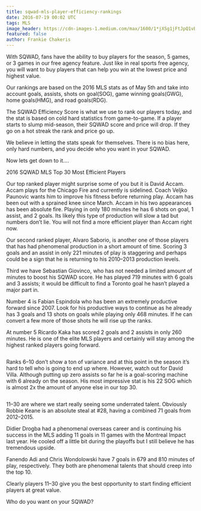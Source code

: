 ```yaml
---
title: sqwad-mls-player-efficiency-rankings
date: 2016-07-19 00:02 UTC
tags: MLS
image_header: https://cdn-images-1.medium.com/max/1600/1*jXSg1jFtJpQ1vBBlBXgGbw.jpeg
featured: false
author: Frankie Chakeris
---
```


With SQWAD, fans have the ability to buy players for the season, 5 games, or 3 games in our free agency feature. Just like in real sports free agency, you will want to buy players that can help you win at the lowest price and highest value.

Our rankings are based on the 2016 MLS stats as of May 5th and take into account goals, assists, shots on goal(SOG), game winning goals(GWG), home goals(HMG), and road goals(RDG).

The SQWAD Efficiency Score is what we use to rank our players today, and the stat is based on cold hard statistics from game-to-game. If a player starts to slump mid-season, their SQWAD score and price will drop. If they go on a hot streak the rank and price go up.

We believe in letting the stats speak for themselves. There is no bias here, only hard numbers, and you decide who you want in your SQWAD.

Now lets get down to it….

2016 SQWAD MLS Top 30 Most Efficient Players

Our top ranked player might surprise some of you but it is David Accam. Accam plays for the Chicago Fire and currently is sidelined. Coach Veljko Paunovic wants him to improve his fitness before returning play. Accam has been out with a sprained knee since March. Accam in his two appearances has been absolute fire. Playing in only 180 minutes he has 6 shots on goal, 1 assist, and 2 goals. Its likely this type of production will slow a tad but numbers don’t lie. You will not find a more efficient player than Accam right now.

Our second ranked player, Alvaro Saborio, is another one of those players that has had phenomenal production in a short amount of time. Scoring 3 goals and an assist in only 221 minutes of play is staggering and perhaps could be a sign that he is returning to his 2010–2013 production levels.

Third we have Sebastian Giovinco, who has not needed a limited amount of minutes to boost his SQWAD score. He has played 719 minutes with 6 goals and 3 assists; it would be difficult to find a Toronto goal he hasn’t played a major part in.

Number 4 is Fabian Espindola who has been an extremely productive forward since 2007. Look for his productive ways to continue as he already has 3 goals and 13 shots on goals while playing only 468 minutes. If he can convert a few more of those shots he will rise up the ranks.

At number 5 Ricardo Kaka has scored 2 goals and 2 assists in only 260 minutes. He is one of the elite MLS players and certainly will stay among the highest ranked players going forward.

<img src="https://cdn-images-1.medium.com/max/1600/1*AJR4uPulExDuPpVYZUBw_Q.jpeg" alt="">

Ranks 6–10 don’t show a ton of variance and at this point in the season it’s hard to tell who is going to end up where. However, watch out for David Villa. Although putting up zero assists so far he is a goal-scoring machine with 6 already on the season. His most impressive stat is his 22 SOG which is almost 2x the amount of anyone else in our top 30.

<img src="https://cdn-images-1.medium.com/max/1600/1*jXSg1jFtJpQ1vBBlBXgGbw.jpeg" alt="">

11–30 are where we start really seeing some underrated talent. Obviously Robbie Keane is an absolute steal at #28, having a combined 71 goals from 2012–2015.

Didier Drogba had a phenomenal overseas career and is continuing his success in the MLS adding 11 goals in 11 games with the Montreal Impact last year. He cooled off a little bit during the playoffs but I still believe he has tremendous upside.

Fanendo Adi and Chris Wondolowski have 7 goals in 679 and 810 minutes of play, respectively. They both are phenomenal talents that should creep into the top 10.

Clearly players 11–30 give you the best opportunity to start finding efficient players at great value.

Who do you want on your SQWAD?